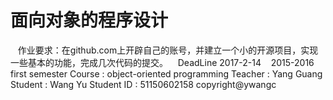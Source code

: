 # 面向对象的程序设计 #
    作业要求：在github.com上开辟自己的账号，并建立一个小的开源项目，实现一些基本的功能，完成几次代码的提交。
    DeadLine 2017-2-14
    2015-2016 first semester
    Course : object-oriented programming
    Teacher : Yang Guang
    Student : Wang Yu
    Student ID : 51150602158
    copyright@ywangc
